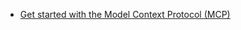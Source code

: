 
* [Get started with the Model Context Protocol (MCP)](https://modelcontextprotocol.io/docs/getting-started/intro)